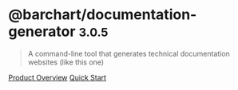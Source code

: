 # @barchart/documentation-generator <small>3.0.5</small>

> A command-line tool that generates technical documentation websites (like this one)

[Product Overview](/content/product_overview)
[Quick Start](/content/quick_start)